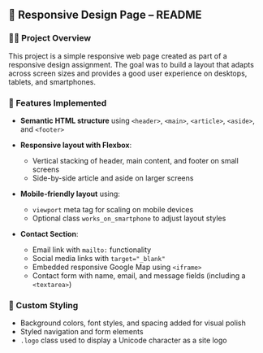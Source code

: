 ## 📄 Responsive Design Page – README

### 👩‍💻 Project Overview

This project is a simple responsive web page created as part of a responsive design assignment. The goal was to build a layout that adapts across screen sizes and provides a good user experience on desktops, tablets, and smartphones.

### 🧱 Features Implemented

* **Semantic HTML structure** using `<header>`, `<main>`, `<article>`, `<aside>`, and `<footer>`
* **Responsive layout with Flexbox**:

  * Vertical stacking of header, main content, and footer on small screens
  * Side-by-side article and aside on larger screens
* **Mobile-friendly layout** using:

  * `viewport` meta tag for scaling on mobile devices
  * Optional class `works_on_smartphone` to adjust layout styles
* **Contact Section**:

  * Email link with `mailto:` functionality
  * Social media links with `target="_blank"`
  * Embedded responsive Google Map using `<iframe>`
  * Contact form with name, email, and message fields (including a `<textarea>`)

### 🎨 Custom Styling

* Background colors, font styles, and spacing added for visual polish
* Styled navigation and form elements
* `.logo` class used to display a Unicode character as a site logo
